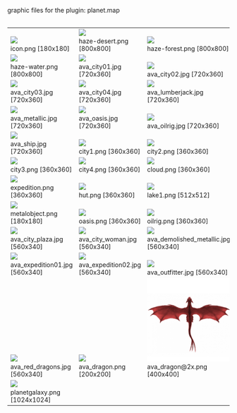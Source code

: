 graphic files for the plugin: planet.map<br>
<br>
<table>
	<tr valign="bottom">
		<td><img src="https://raw.githubusercontent.com/zuckung/endless-sky-plugins/refs/heads/main/myplugins/planet.map/icon.png width="180" height="180"><br>
		icon.png [180x180]</td>
		<td><img src="https://raw.githubusercontent.com/zuckung/endless-sky-plugins/refs/heads/main/myplugins/planet.map/images/_menu/haze-desert.png? height="200"><br>
		haze-desert.png [800x800]</td>
		<td><img src="https://raw.githubusercontent.com/zuckung/endless-sky-plugins/refs/heads/main/myplugins/planet.map/images/_menu/haze-forest.png? height="200"><br>
		haze-forest.png [800x800]</td>
	</tr>
	<tr valign="bottom">
		<td><img src="https://raw.githubusercontent.com/zuckung/endless-sky-plugins/refs/heads/main/myplugins/planet.map/images/_menu/haze-water.png? height="200"><br>
		haze-water.png [800x800]</td>
		<td><img src="https://raw.githubusercontent.com/zuckung/endless-sky-plugins/refs/heads/main/myplugins/planet.map/images/land/ava_city01.jpg width="200"><br>
		ava_city01.jpg [720x360]</td>
		<td><img src="https://raw.githubusercontent.com/zuckung/endless-sky-plugins/refs/heads/main/myplugins/planet.map/images/land/ava_city02.jpg width="200"><br>
		ava_city02.jpg [720x360]</td>
	</tr>
	<tr valign="bottom">
		<td><img src="https://raw.githubusercontent.com/zuckung/endless-sky-plugins/refs/heads/main/myplugins/planet.map/images/land/ava_city03.jpg width="200"><br>
		ava_city03.jpg [720x360]</td>
		<td><img src="https://raw.githubusercontent.com/zuckung/endless-sky-plugins/refs/heads/main/myplugins/planet.map/images/land/ava_city04.jpg width="200"><br>
		ava_city04.jpg [720x360]</td>
		<td><img src="https://raw.githubusercontent.com/zuckung/endless-sky-plugins/refs/heads/main/myplugins/planet.map/images/land/ava_lumberjack.jpg width="200"><br>
		ava_lumberjack.jpg [720x360]</td>
	</tr>
	<tr valign="bottom">
		<td><img src="https://raw.githubusercontent.com/zuckung/endless-sky-plugins/refs/heads/main/myplugins/planet.map/images/land/ava_metallic.jpg width="200"><br>
		ava_metallic.jpg [720x360]</td>
		<td><img src="https://raw.githubusercontent.com/zuckung/endless-sky-plugins/refs/heads/main/myplugins/planet.map/images/land/ava_oasis.jpg width="200"><br>
		ava_oasis.jpg [720x360]</td>
		<td><img src="https://raw.githubusercontent.com/zuckung/endless-sky-plugins/refs/heads/main/myplugins/planet.map/images/land/ava_oilrig.jpg width="200"><br>
		ava_oilrig.jpg [720x360]</td>
	</tr>
	<tr valign="bottom">
		<td><img src="https://raw.githubusercontent.com/zuckung/endless-sky-plugins/refs/heads/main/myplugins/planet.map/images/land/ava_ship.jpg width="200"><br>
		ava_ship.jpg [720x360]</td>
		<td><img src="https://raw.githubusercontent.com/zuckung/endless-sky-plugins/refs/heads/main/myplugins/planet.map/images/planet/city1.png? height="200"><br>
		city1.png [360x360]</td>
		<td><img src="https://raw.githubusercontent.com/zuckung/endless-sky-plugins/refs/heads/main/myplugins/planet.map/images/planet/city2.png? height="200"><br>
		city2.png [360x360]</td>
	</tr>
	<tr valign="bottom">
		<td><img src="https://raw.githubusercontent.com/zuckung/endless-sky-plugins/refs/heads/main/myplugins/planet.map/images/planet/city3.png? height="200"><br>
		city3.png [360x360]</td>
		<td><img src="https://raw.githubusercontent.com/zuckung/endless-sky-plugins/refs/heads/main/myplugins/planet.map/images/planet/city4.png? height="200"><br>
		city4.png [360x360]</td>
		<td><img src="https://raw.githubusercontent.com/zuckung/endless-sky-plugins/refs/heads/main/myplugins/planet.map/images/planet/cloud.png? height="200"><br>
		cloud.png [360x360]</td>
	</tr>
	<tr valign="bottom">
		<td><img src="https://raw.githubusercontent.com/zuckung/endless-sky-plugins/refs/heads/main/myplugins/planet.map/images/planet/expedition.png? height="200"><br>
		expedition.png [360x360]</td>
		<td><img src="https://raw.githubusercontent.com/zuckung/endless-sky-plugins/refs/heads/main/myplugins/planet.map/images/planet/hut.png? height="200"><br>
		hut.png [360x360]</td>
		<td><img src="https://raw.githubusercontent.com/zuckung/endless-sky-plugins/refs/heads/main/myplugins/planet.map/images/planet/lake1.png? height="200"><br>
		lake1.png [512x512]</td>
	</tr>
	<tr valign="bottom">
		<td><img src="https://raw.githubusercontent.com/zuckung/endless-sky-plugins/refs/heads/main/myplugins/planet.map/images/planet/metalobject.png width="180" height="180"><br>
		metalobject.png [180x180]</td>
		<td><img src="https://raw.githubusercontent.com/zuckung/endless-sky-plugins/refs/heads/main/myplugins/planet.map/images/planet/oasis.png? height="200"><br>
		oasis.png [360x360]</td>
		<td><img src="https://raw.githubusercontent.com/zuckung/endless-sky-plugins/refs/heads/main/myplugins/planet.map/images/planet/oilrig.png? height="200"><br>
		oilrig.png [360x360]</td>
	</tr>
	<tr valign="bottom">
		<td><img src="https://raw.githubusercontent.com/zuckung/endless-sky-plugins/refs/heads/main/myplugins/planet.map/images/scene/ava_city_plaza.jpg width="200"><br>
		ava_city_plaza.jpg [560x340]</td>
		<td><img src="https://raw.githubusercontent.com/zuckung/endless-sky-plugins/refs/heads/main/myplugins/planet.map/images/scene/ava_city_woman.jpg width="200"><br>
		ava_city_woman.jpg [560x340]</td>
		<td><img src="https://raw.githubusercontent.com/zuckung/endless-sky-plugins/refs/heads/main/myplugins/planet.map/images/scene/ava_demolished_metallic.jpg width="200"><br>
		ava_demolished_metallic.jpg [560x340]</td>
	</tr>
	<tr valign="bottom">
		<td><img src="https://raw.githubusercontent.com/zuckung/endless-sky-plugins/refs/heads/main/myplugins/planet.map/images/scene/ava_expedition01.jpg width="200"><br>
		ava_expedition01.jpg [560x340]</td>
		<td><img src="https://raw.githubusercontent.com/zuckung/endless-sky-plugins/refs/heads/main/myplugins/planet.map/images/scene/ava_expedition02.jpg width="200"><br>
		ava_expedition02.jpg [560x340]</td>
		<td><img src="https://raw.githubusercontent.com/zuckung/endless-sky-plugins/refs/heads/main/myplugins/planet.map/images/scene/ava_outfitter.jpg width="200"><br>
		ava_outfitter.jpg [560x340]</td>
	</tr>
	<tr valign="bottom">
		<td><img src="https://raw.githubusercontent.com/zuckung/endless-sky-plugins/refs/heads/main/myplugins/planet.map/images/scene/ava_red_dragons.jpg width="200"><br>
		ava_red_dragons.jpg [560x340]</td>
		<td><img src="https://raw.githubusercontent.com/zuckung/endless-sky-plugins/refs/heads/main/myplugins/planet.map/images/ship/ava_dragon.png width="200" height="200"><br>
		ava_dragon.png [200x200]</td>
		<td><img src="https://raw.githubusercontent.com/zuckung/endless-sky-plugins/refs/heads/main/myplugins/planet.map/images/ship/ava_dragon@2x.png? height="200"><br>
		ava_dragon@2x.png [400x400]</td>
	</tr>
	<tr valign="bottom">
		<td><img src="https://raw.githubusercontent.com/zuckung/endless-sky-plugins/refs/heads/main/myplugins/planet.map/images/ui/planetgalaxy.png? height="200"><br>
		planetgalaxy.png [1024x1024]</td>
		<td></td>
		<td></td>
	</tr>
</table>
